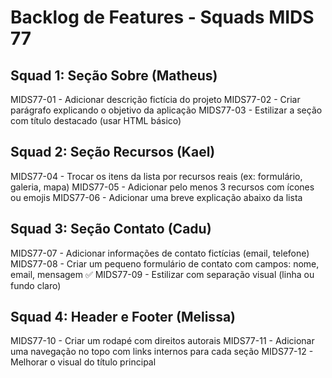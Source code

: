 # Backlog de Features - Squads MIDS 77

## Squad 1: Seção Sobre (Matheus)
MIDS77-01 - Adicionar descrição fictícia do projeto
MIDS77-02 - Criar parágrafo explicando o objetivo da aplicação
MIDS77-03 - Estilizar a seção com título destacado (usar HTML básico)

## Squad 2: Seção Recursos (Kael)
MIDS77-04 - Trocar os itens da lista por recursos reais (ex: formulário, galeria, mapa)
MIDS77-05 - Adicionar pelo menos 3 recursos com ícones ou emojis
MIDS77-06 - Adicionar uma breve explicação abaixo da lista

## Squad 3: Seção Contato (Cadu)
MIDS77-07 - Adicionar informações de contato fictícias (email, telefone)
MIDS77-08 - Criar um pequeno formulário de contato com campos: nome, email, mensagem ✅
MIDS77-09 - Estilizar com separação visual (linha ou fundo claro)

## Squad 4: Header e Footer (Melissa)
MIDS77-10 - Criar um rodapé com direitos autorais
MIDS77-11 - Adicionar uma navegação no topo com links internos para cada seção
MIDS77-12 - Melhorar o visual do título principal
